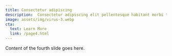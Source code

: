 ```yaml
---
title: Consectetur adipiscing
description:  Consectetur adipiscing elit pellentesque habitant morbi tristique senectus. Quis blandit turpis cursus in. Risus quis varius quam quisque id diam vel. Bibendum neque egestas congue quisque egestas diam in arcu cursus.
image: assets/img/virus-3.webp
cta:
  text: Learn More
  link: /page4.html
---
```


Content of the fourth slide goes here.